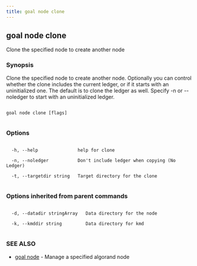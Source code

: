 ```yaml
---
title: goal node clone
---
```


## goal node clone



Clone the specified node to create another node



### Synopsis



Clone the specified node to create another node. Optionally you can control whether the clone includes the current ledger, or if it starts with an uninitialized one. The default is to clone the ledger as well. Specify -n or --noledger to start with an uninitialized ledger.




```

goal node clone [flags]


```



### Options




```

  -h, --help               help for clone

  -n, --noledger           Don't include ledger when copying (No Ledger)

  -t, --targetdir string   Target directory for the clone


```



### Options inherited from parent commands




```

  -d, --datadir stringArray   Data directory for the node

  -k, --kmddir string         Data directory for kmd


```



### SEE ALSO



* [goal node](../../node/node/)	 - Manage a specified algorand node



